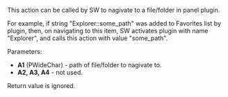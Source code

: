 This action can be called by SW to nagivate to a file/folder in panel plugin.

For example, if string "Explorer::some_path" was added to Favorites list by plugin, then, on navigating to this item, SW activates plugin with name "Explorer", and calls this action with value "some_path".

Parameters:

- **A1** (PWideChar) - path of file/folder to nagivate to.
- **A2, A3, A4** - not used.

Return value is ignored.
